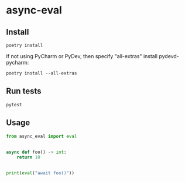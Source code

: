 # async-eval

## Install

```
poetry install
```

If not using PyCharm or PyDev, then specify "all-extras" install pydevd-pycharm:

```
poetry install --all-extras
```

## Run tests

```
pytest
```

## Usage

```python
from async_eval import eval


async def foo() -> int:
    return 10


print(eval("await foo()"))
```
